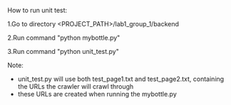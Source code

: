 How to run unit test:

1.Go to directory <PROJECT_PATH>/lab1_group_1/backend

2.Run command "python mybottle.py"

3.Run command "python unit_test.py"

Note: 
- unit_test.py will use both test_page1.txt and test_page2.txt, containing the URLs the crawler will crawl through 
- these URLs are created when running the mybottle.py 
